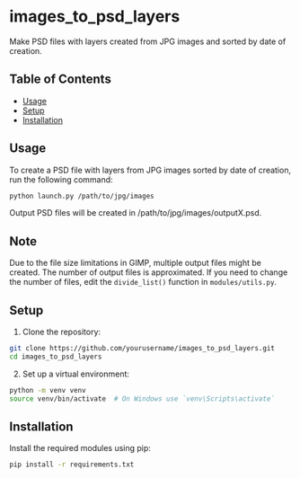 # images_to_psd_layers
Make PSD files with layers created from JPG images and sorted by date of creation.

## Table of Contents
- [Usage](#usage)
- [Setup](#setup)
- [Installation](#installation)

## Usage
To create a PSD file with layers from JPG images sorted by date of creation, run the following command:
```bash
python launch.py /path/to/jpg/images
```

Output PSD files will be created in /path/to/jpg/images/outputX.psd.

## Note
Due to the file size limitations in GIMP, multiple output files might be created. The number of output files is approximated. If you need to change the number of files, edit the `divide_list()` function in `modules/utils.py`.

## Setup
1. Clone the repository:
  ```bash
  git clone https://github.com/yourusername/images_to_psd_layers.git
  cd images_to_psd_layers
  ```

2. Set up a virtual environment:
  ```bash
  python -m venv venv
  source venv/bin/activate  # On Windows use `venv\Scripts\activate`
  ```

## Installation
Install the required modules using pip:
```bash
pip install -r requirements.txt
```
